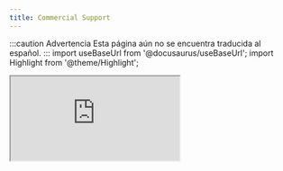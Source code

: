 ```yaml
---
title: Commercial Support
---
```


:::caution Advertencia
Esta página aún no se encuentra traducida al español.
:::
import useBaseUrl from '@docusaurus/useBaseUrl'; 
import Highlight from '@theme/Highlight';

<div className="card">
    <iframe className="support-frame" src="https://www.cotalker.com/function/cotalker-contact/support?lang=en&notitle=1&type=commercial_support" />
</div>


